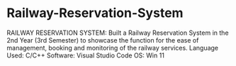 # Railway-Reservation-System
RAILWAY RESERVATION SYSTEM:  Built a Railway Reservation System in the 2nd Year (3rd Semester) to showcase the function for the ease of management, booking and monitoring of the railway services. Language Used: C/C++ Software: Visual Studio Code OS: Win 11
